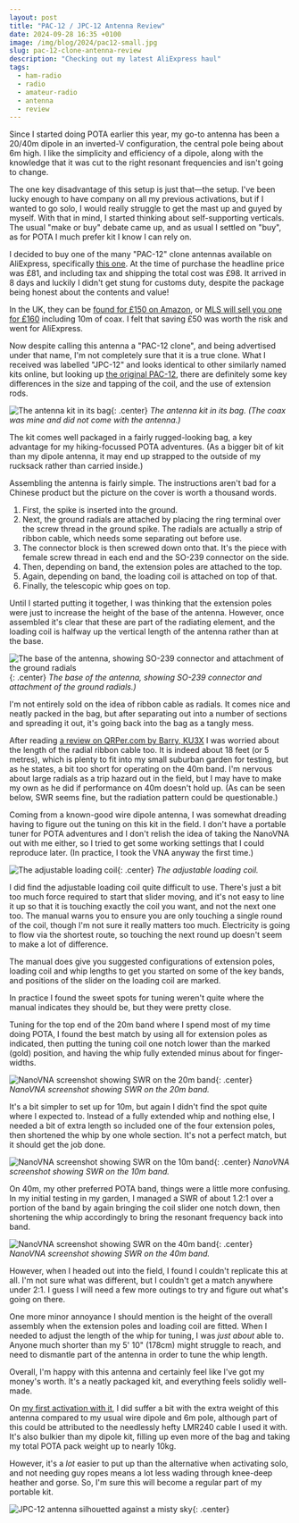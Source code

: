 ```yaml
---
layout: post
title: "PAC-12 / JPC-12 Antenna Review"
date: 2024-09-28 16:35 +0100
image: /img/blog/2024/pac12-small.jpg
slug: pac-12-clone-antenna-review
description: "Checking out my latest AliExpress haul"
tags:
  - ham-radio
  - radio
  - amateur-radio
  - antenna
  - review
---
```


Since I started doing POTA earlier this year, my go-to antenna has been a 20/40m dipole in an inverted-V configuration, the central pole being about 6m high. I like the simplicity and efficiency of a dipole, along with the knowledge that it was cut to the right resonant frequencies and isn't going to change.

The one key disadvantage of this setup is just that&mdash;the setup. I've been lucky enough to have company on all my previous activations, but if I wanted to go solo, I would really struggle to get the mast up and guyed by myself. With that in mind, I started thinking about self-supporting verticals. The usual "make or buy" debate came up, and as usual I settled on "buy", as for POTA I much prefer kit I know I can rely on.

I decided to buy one of the many "PAC-12" clone antennas available on AliExpress, specifically [this one](https://www.aliexpress.com/item/1005004797763975.html). At the time of purchase the headline price was £81, and including tax and shipping the total cost was £98. It arrived in 8 days and luckily I didn't get stung for customs duty, despite the package being honest about the contents and value!

In the UK, they can be [found for £150 on Amazon](https://www.amazon.co.uk/PAC-12-7MHz-50MHz-Portable-Rhortwave-Antenna-as-picture-show/dp/B0C5J915NP), or [MLS will sell you one for £160](https://www.hamradio.co.uk/mydel-jpc-12-portable-shortwave-antenna-kit-10m-coax-included-pd-14764) including 10m of coax. I felt that saving £50 was worth the risk and went for AliExpress.

Now despite calling this antenna a "PAC-12 clone", and being advertised under that name, I'm not completely sure that it is a true clone. What I received was labelled "JPC-12" and looks identical to other similarly named kits online, but looking up [the original PAC-12](https://www.qrpkits.com/pac12.html), there are definitely some key differences in the size and tapping of the coil, and the use of extension rods.

![The antenna kit in its bag](/img/blog/2024/pac12-1.jpg){: .center}
*The antenna kit in its bag. (The coax was mine and did not come with the antenna.)*

The kit comes well packaged in a fairly rugged-looking bag, a key advantage for my hiking-focussed POTA adventures. (As a bigger bit of kit than my dipole antenna, it may end up strapped to the outside of my rucksack rather than carried inside.)

Assembling the antenna is fairly simple. The instructions aren't bad for a Chinese product but the picture on the cover is worth a thousand words.

1. First, the spike is inserted into the ground.
2. Next, the ground radials are attached by placing the ring terminal over the screw thread in the ground spike. The radials are actually a strip of ribbon cable, which needs some separating out before use.
3. The connector block is then screwed down onto that. It's the piece with female screw thread in each end and the SO-239 connector on the side.
4. Then, depending on band, the extension poles are attached to the top.
5. Again, depending on band, the loading coil is attached on top of that.
6. Finally, the telescopic whip goes on top.

Until I started putting it together, I was thinking that the extension poles were just to increase the height of the base of the antenna. However, once assembled it's clear that these are part of the radiating element, and the loading coil is halfway up the vertical length of the antenna rather than at the base.

![The base of the antenna, showing SO-239 connector and attachment of the ground radials](/img/blog/2024/pac12-2.jpg){: .center}
*The base of the antenna, showing SO-239 connector and attachment of the ground radials.)*

I'm not entirely sold on the idea of ribbon cable as radials. It comes nice and neatly packed in the bag, but after separating out into a number of sections and spreading it out, it's going back into the bag as a tangly mess.

After reading [a review on QRPer.com by Barry, KU3X](https://qrper.com/2023/07/barry-reviews-the-pac-12-portable-antenna/) I was worried about the length of the radial ribbon cable too. It is indeed about 18 feet (or 5 metres), which is plenty to fit into my small suburban garden for testing, but as he states, a bit too short for operating on the 40m band. I'm nervous about large radials as a trip hazard out in the field, but I may have to make my own as he did if performance on 40m doesn't hold up. (As can be seen below, SWR seems fine, but the radiation pattern could be questionable.)

Coming from a known-good wire dipole antenna, I was somewhat dreading having to figure out the tuning on this kit in the field. I don't have a portable tuner for POTA adventures and I don't relish the idea of taking the NanoVNA out with me either, so I tried to get some working settings that I could reproduce later. (In practice, I took the VNA anyway the first time.)

![The adjustable loading coil](/img/blog/2024/pac12-3.jpg){: .center}
*The adjustable loading coil.*

I did find the adjustable loading coil quite difficult to use. There's just a bit too much force required to start that slider moving, and it's not easy to line it up so that it is touching exactly the coil you want, and not the next one too. The manual warns you to ensure you are only touching a single round of the coil, though I'm not sure it really matters too much. Electricity is going to flow via the shortest route, so touching the next round up doesn't seem to make a lot of difference.

The manual does give you suggested configurations of extension poles, loading coil and whip lengths to get you started on some of the key bands, and positions of the slider on the loading coil are marked.

In practice I found the sweet spots for tuning weren't quite where the manual indicates they should be, but they were pretty close.

Tuning for the top end of the 20m band where I spend most of my time doing POTA, I found the best match by using all for extension poles as indicated, then putting the tuning coil one notch lower than the marked (gold) position, and having the whip fully extended minus about for finger-widths.

![NanoVNA screenshot showing SWR on the 20m band](/img/blog/2024/pac12-4.png){: .center}
*NanoVNA screenshot showing SWR on the 20m band.*

It's a bit simpler to set up for 10m, but again I didn't find the spot quite where I expected to. Instead of a fully extended whip and nothing else, I needed a bit of extra length so included one of the four extension poles, then shortened the whip by one whole section. It's not a perfect match, but it should get the job done.

![NanoVNA screenshot showing SWR on the 10m band](/img/blog/2024/pac12-6.png){: .center}
*NanoVNA screenshot showing SWR on the 10m band.*

On 40m, my other preferred POTA band, things were a little more confusing. In my initial testing in my garden, I managed a SWR of about 1.2:1 over a portion of the band by again bringing the coil slider one notch down, then shortening the whip accordingly to bring the resonant frequency back into band.

![NanoVNA screenshot showing SWR on the 40m band](/img/blog/2024/pac12-5.png){: .center}
*NanoVNA screenshot showing SWR on the 40m band.*

However, when I headed out into the field, I found I couldn't replicate this at all. I'm not sure what was different, but I couldn't get a match anywhere under 2:1. I guess I will need a few more outings to try and figure out what's going on there.

One more minor annoyance I should mention is the height of the overall assembly when the extension poles and loading coil are fitted. When I needed to adjust the length of the whip for tuning, I was *just about* able to. Anyone much shorter than my 5' 10" (178cm) might struggle to reach, and need to dismantle part of the antenna in order to tune the whip length.

Overall, I'm happy with this antenna and certainly feel like I've got my money's worth. It's a neatly packaged kit, and everything feels solidly well-made.

On [my first activation with it](/blog/pota-activation-report-upton-heath), I did suffer a bit with the extra weight of this antenna compared to my usual wire dipole and 6m pole, although part of this could be attributed to the needlessly hefty LMR240 cable I used it with. It's also bulkier than my dipole kit, filling up even more of the bag and taking my total POTA pack weight up to nearly 10kg.

However, it's a *lot* easier to put up than the alternative when activating solo, and not needing guy ropes means a lot less wading through knee-deep heather and gorse. So, I'm sure this will become a regular part of my portable kit.

![JPC-12 antenna silhouetted against a misty sky](/img/blog/2024/pac12-7.jpg){: .center}
